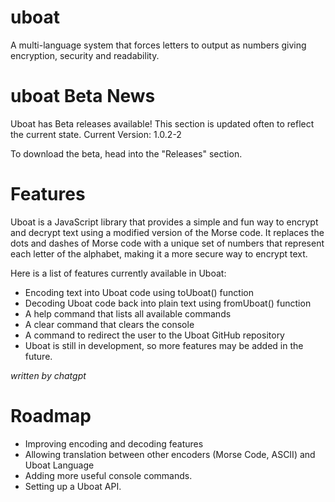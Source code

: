 # uboat
A multi-language system that forces letters to output as numbers giving encryption, security and readability.

# uboat Beta News
Uboat has Beta releases available! This section is updated often to reflect the current state.
Current Version: 1.0.2-2

To download the beta, head into the "Releases" section.

# Features
Uboat is a JavaScript library that provides a simple and fun way to encrypt and decrypt text using a modified version of the Morse code. It replaces the dots and dashes of Morse code with a unique set of numbers that represent each letter of the alphabet, making it a more secure way to encrypt text.

Here is a list of features currently available in Uboat:

- Encoding text into Uboat code using toUboat() function
- Decoding Uboat code back into plain text using fromUboat() function
- A help command that lists all available commands
- A clear command that clears the console
- A command to redirect the user to the Uboat GitHub repository
- Uboat is still in development, so more features may be added in the future.

*written by chatgpt*
# Roadmap
- Improving encoding and decoding features
- Allowing translation between other encoders (Morse Code, ASCII) and Uboat Language
- Adding more useful console commands.
- Setting up a Uboat API.
